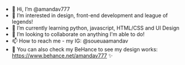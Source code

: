 - 👋 Hi, I’m @amandav777
- 👀 I’m interested in design, front-end development and league of legends!
- 🌱 I’m currently learning python, javascript, HTML/CSS and UI Design
- 💞️ I’m looking to collaborate on anything I'm able to do!
- 📫 How to reach me - my IG: @soueuaamandav
- 🎨 You can also check my BeHance to see my design works: https://www.behance.net/amandav777 ✨
<!---
amandav777/amandav777 is a ✨ special ✨ repository because its `README.md` (this file) appears on your GitHub profile.
You can click the Preview link to take a look at your changes.
--->
